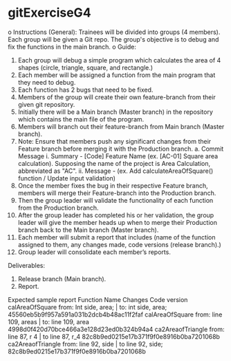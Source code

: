 # gitExerciseG4

o	Instructions (General): Trainees will be divided into groups (4 members). Each group will be given a Git repo. The group's objective is to debug and fix the functions in the main branch.
o	Guide:
1.	Each group will debug a simple program which calculates the area of 4 shapes (circle, triangle, square, and rectangle.) 
2.	Each member will be assigned a function from the main program that they need to debug.
3.	Each function has 2 bugs that need to be fixed.
4.	Members of the group will create their own feature-branch from their given git repository.
5.	Initially there will be a Main branch (Master branch) in the repository which contains the main file of the program.
6.	Members will branch out their feature-branch from Main branch (Master branch).
7.	Note: Ensure that members push any significant changes from their Feature branch before merging it with the Production branch.
  a.	Commit Message
    i.	Summary - [Code] Feature Name (ex. [AC-01] Square area calculation). Supposing the name of the project is Area Calculation, abbreviated as "AC".
    ii.	Message - <detailed description of changes made for the version> (ex. Add calculateAreaOfSquare() function / Update input validation)
8.	Once the member fixes the bug in their respective Feature branch, members will merge their Feature-branch into the Production branch. 
9.	Then the group leader will validate the functionality of each function from the Production branch.
10.	After the group leader has completed his or her validation, the group leader will give the member heads up when to merge their Production branch back to the Main branch (Master branch).
11.	Each member will submit a report that includes (name of the function assigned to them, any changes made, code versions (release branch).)
12.	Group leader will consolidate each member’s reports.

Deliverables:
1)	Release branch (Main branch).
2)	Report.
  
Expected sample report
Function Name	              Changes	                                          Code version
calAreaOfSquare	            from: Int side, area; | to: int side, area;       45560eb5b9f957a591a031b2dcb4b48ac11f2faf 
calAreaOfSquare	            from: line 109, areas | to: line 109, area        4998d0f420d70bce466a3e128d23ed0b324b94a4
ca2AreaofTriangle           from: line 87, r 4 | to line 87, r_4              82c8b9ed0215e17b371f9f0e8916b0ba7201068b
ca2AreaofTriangle           from: line 92, side | to line 92, side;           82c8b9ed0215e17b371f9f0e8916b0ba7201068b
